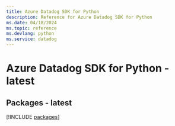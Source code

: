 ```yaml
---
title: Azure Datadog SDK for Python
description: Reference for Azure Datadog SDK for Python
ms.date: 04/18/2024
ms.topic: reference
ms.devlang: python
ms.service: datadog
---
```

# Azure Datadog SDK for Python - latest
## Packages - latest
[!INCLUDE [packages](datadog-index.md)]